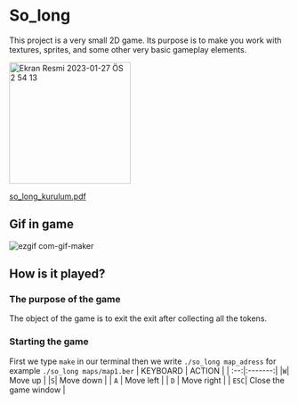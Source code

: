 # So_long

This project is a very small 2D game.
Its purpose is to make you work with textures, sprites,
and some other very basic gameplay elements.

<img width="218" alt="Ekran Resmi 2023-01-27 ÖS 2 54 13" src="https://user-images.githubusercontent.com/95627071/215080405-f8ca06b2-ee85-488a-b887-472d35e2744c.png">

[so_long_kurulum.pdf](https://github.com/ouzkand/42-main/files/10518563/so_long_kurulum.pdf)


## Gif in game

![ezgif com-gif-maker](https://user-images.githubusercontent.com/95627071/215088068-f6e9334d-8ff0-42a6-b05d-94d90dedccdf.gif)

## How is it played?
### The purpose of the game
The object of the game is to exit the exit after collecting all the tokens.
### Starting the game
First we type `make` in our terminal
then we write `./so_long map_adress`
for example `./so_long maps/map1.ber`
| KEYBOARD  | ACTION  |
| :--:|:-------:|
|`W`| Move up  |
|`S`| Move down  |
| `A` | Move left    |
| `D` | Move right    |
| `ESC`| Close the game window   |
